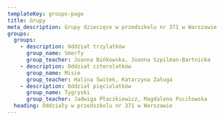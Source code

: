 ```yaml
---
templateKey: groups-page
title: Grupy
meta_description: Grupy dziecięce w przedszkolu nr 371 w Warszawie
groups:
  groups:
    - description: Oddział trzylatków
      group_name: Smerfy
      group_teacher: Joanna Bińkowska, Joanna Szpilman-Bartnicka
    - description: Oddział czterolatków
      group_name: Misie
      group_teacher: Halina Świtek, Katarzyna Załuga
    - description: Oddział pięciolatków
      group_name: Tygryski
      group_teacher: Jadwiga Płaczkiewicz, Magdalena Puciłowska
  heading: Oddziały w przedszkolu nr 371 w Warszawie
---
```

